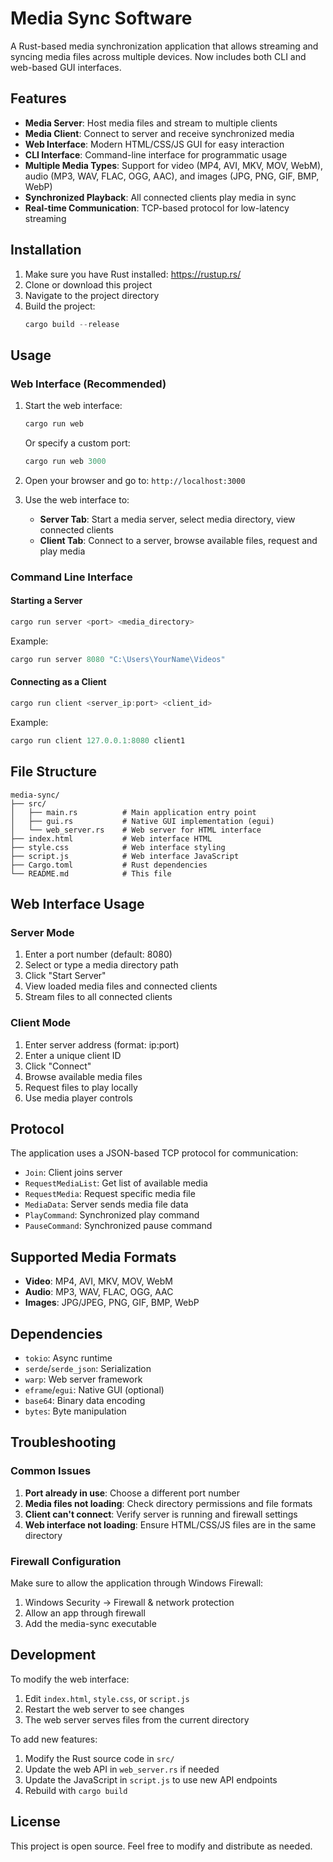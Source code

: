 # Media Sync Software

A Rust-based media synchronization application that allows streaming and syncing media files across multiple devices. Now includes both CLI and web-based GUI interfaces.

## Features

- **Media Server**: Host media files and stream to multiple clients
- **Media Client**: Connect to server and receive synchronized media
- **Web Interface**: Modern HTML/CSS/JS GUI for easy interaction
- **CLI Interface**: Command-line interface for programmatic usage
- **Multiple Media Types**: Support for video (MP4, AVI, MKV, MOV, WebM), audio (MP3, WAV, FLAC, OGG, AAC), and images (JPG, PNG, GIF, BMP, WebP)
- **Synchronized Playback**: All connected clients play media in sync
- **Real-time Communication**: TCP-based protocol for low-latency streaming

## Installation

1. Make sure you have Rust installed: https://rustup.rs/
2. Clone or download this project
3. Navigate to the project directory
4. Build the project:
   ```powershell
   cargo build --release
   ```

## Usage

### Web Interface (Recommended)

1. Start the web interface:
   ```powershell
   cargo run web
   ```
   Or specify a custom port:
   ```powershell
   cargo run web 3000
   ```

2. Open your browser and go to: `http://localhost:3000`

3. Use the web interface to:
   - **Server Tab**: Start a media server, select media directory, view connected clients
   - **Client Tab**: Connect to a server, browse available files, request and play media

### Command Line Interface

#### Starting a Server
```powershell
cargo run server <port> <media_directory>
```

Example:
```powershell
cargo run server 8080 "C:\Users\YourName\Videos"
```

#### Connecting as a Client
```powershell
cargo run client <server_ip:port> <client_id>
```

Example:
```powershell
cargo run client 127.0.0.1:8080 client1
```

## File Structure

```
media-sync/
├── src/
│   ├── main.rs          # Main application entry point
│   ├── gui.rs           # Native GUI implementation (egui)
│   └── web_server.rs    # Web server for HTML interface
├── index.html           # Web interface HTML
├── style.css            # Web interface styling
├── script.js            # Web interface JavaScript
├── Cargo.toml           # Rust dependencies
└── README.md            # This file
```

## Web Interface Usage

### Server Mode
1. Enter a port number (default: 8080)
2. Select or type a media directory path
3. Click "Start Server"
4. View loaded media files and connected clients
5. Stream files to all connected clients

### Client Mode
1. Enter server address (format: ip:port)
2. Enter a unique client ID
3. Click "Connect"
4. Browse available media files
5. Request files to play locally
6. Use media player controls

## Protocol

The application uses a JSON-based TCP protocol for communication:

- `Join`: Client joins server
- `RequestMediaList`: Get list of available media
- `RequestMedia`: Request specific media file
- `MediaData`: Server sends media file data
- `PlayCommand`: Synchronized play command
- `PauseCommand`: Synchronized pause command

## Supported Media Formats

- **Video**: MP4, AVI, MKV, MOV, WebM
- **Audio**: MP3, WAV, FLAC, OGG, AAC  
- **Images**: JPG/JPEG, PNG, GIF, BMP, WebP

## Dependencies

- `tokio`: Async runtime
- `serde`/`serde_json`: Serialization
- `warp`: Web server framework
- `eframe`/`egui`: Native GUI (optional)
- `base64`: Binary data encoding
- `bytes`: Byte manipulation

## Troubleshooting

### Common Issues

1. **Port already in use**: Choose a different port number
2. **Media files not loading**: Check directory permissions and file formats
3. **Client can't connect**: Verify server is running and firewall settings
4. **Web interface not loading**: Ensure HTML/CSS/JS files are in the same directory

### Firewall Configuration

Make sure to allow the application through Windows Firewall:
1. Windows Security → Firewall & network protection
2. Allow an app through firewall
3. Add the media-sync executable

## Development

To modify the web interface:
1. Edit `index.html`, `style.css`, or `script.js`
2. Restart the web server to see changes
3. The web server serves files from the current directory

To add new features:
1. Modify the Rust source code in `src/`
2. Update the web API in `web_server.rs` if needed
3. Update the JavaScript in `script.js` to use new API endpoints
4. Rebuild with `cargo build`

## License

This project is open source. Feel free to modify and distribute as needed.
